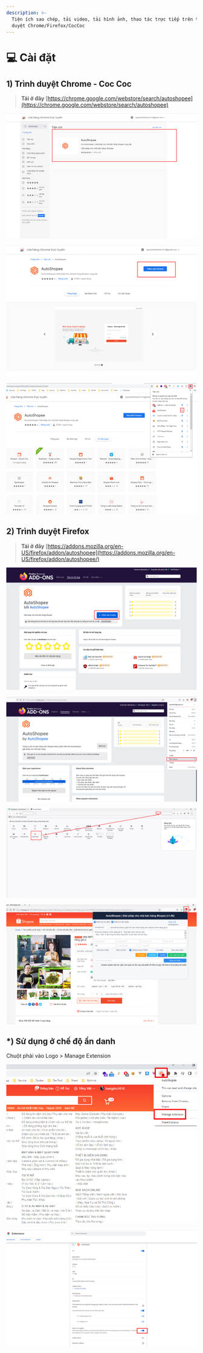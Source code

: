 ```yaml
---
description: >-
  Tiện ích sao chép, tải video, tải hình ảnh, thao tác trực tiếp trên trình
  duyệt Chrome/Firefox/CocCoc
---
```


# 💻 Cài đặt

## 1) Trình duyệt Chrome - Coc Coc

> **Tải ở đây** [https://chrome.google.com/webstore/search/autoshopee](https://chrome.google.com/webstore/search/autoshopee)

![Chọn Autoshopee](<../.gitbook/assets/image (1) (1) (1) (1) (1).png>)

![Thêm vào Chrome](<../.gitbook/assets/image (2) (1) (1) (1).png>)

![](<../.gitbook/assets/image (3) (1) (1) (1).png>)

## 2) Trình duyệt Firefox

> **Tải ở đây** [https://addons.mozilla.org/en-US/firefox/addon/autoshopee](https://addons.mozilla.org/en-US/firefox/addon/autoshopee/)

![Bấm thêm vào FireFox](<../.gitbook/assets/image (5) (1) (1) (1).png>)

![Thêm công cụ > Tuỳ biến thanh công cụ](<../.gitbook/assets/image (6) (1) (1).png>)

![Kéo thả Icon AutoShopee vào vị trí bất kì](<../.gitbook/assets/image (7) (1) (1).png>)

![Sử dụng tài khoản AutoShopee để đăng nhập](<../.gitbook/assets/image (8) (1) (1) (1).png>)

## \*) Sử dụng ở chế độ ẩn danh

Chuột phải vào Logo > Manage Extension

![](<../.gitbook/assets/image (277).png>)

![](<../.gitbook/assets/image (302).png>)
